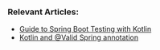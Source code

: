 ### Relevant Articles:

- [Guide to Spring Boot Testing with Kotlin](https://www.baeldung.com/kotlin/spring-boot-testing)
- [Kotlin and @Valid Spring annotation](https://www.baeldung.com/kotlin/valid-spring-annotation)
